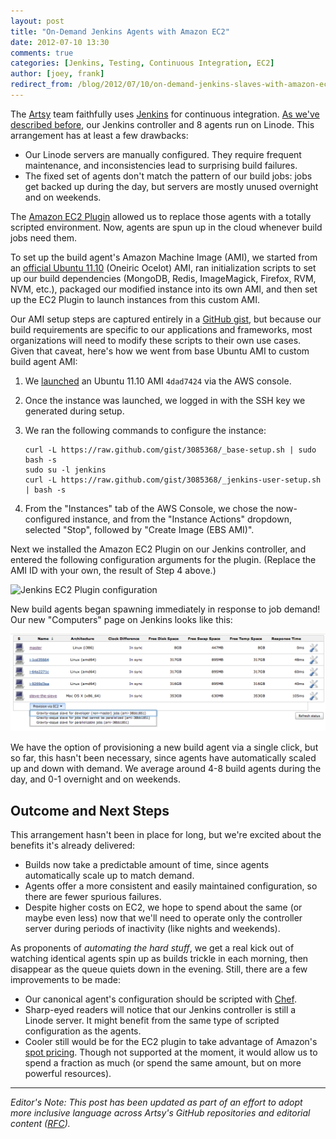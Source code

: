 ```yaml
---
layout: post
title: "On-Demand Jenkins Agents with Amazon EC2"
date: 2012-07-10 13:30
comments: true
categories: [Jenkins, Testing, Continuous Integration, EC2]
author: [joey, frank]
redirect_from: /blog/2012/07/10/on-demand-jenkins-slaves-with-amazon-ec2/
---
```


The [Artsy](http://artsy.net) team faithfully uses [Jenkins](http://jenkins-ci.org) for continuous integration.
[As we've described before](http://artsy.github.com/blog/2012/05/27/using-jenkins-for-ruby-and-ruby-on-rails-teams/),
our Jenkins controller and 8 agents run on Linode. This arrangement has at least a few drawbacks:

- Our Linode servers are manually configured. They require frequent maintenance, and inconsistencies lead to
  surprising build failures.
- The fixed set of agents don't match the pattern of our build jobs: jobs get backed up during the day, but servers
  are mostly unused overnight and on weekends.

The [Amazon EC2 Plugin](https://wiki.jenkins-ci.org/display/JENKINS/Amazon+EC2+Plugin) allowed us to replace those
agents with a totally scripted environment. Now, agents are spun up in the cloud whenever build jobs need them.

<!-- more -->

To set up the build agent's Amazon Machine Image (AMI), we started from an
[official Ubuntu 11.10](http://cloud-images.ubuntu.com/releases/oneiric/release/) (Oneiric Ocelot) AMI, ran
initialization scripts to set up our build dependencies (MongoDB, Redis, ImageMagick, Firefox, RVM, NVM, etc.),
packaged our modified instance into its own AMI, and then set up the EC2 Plugin to launch instances from this
custom AMI.

Our AMI setup steps are captured entirely in a [GitHub gist](https://gist.github.com/3085368), but because our
build requirements are specific to our applications and frameworks, most organizations will need to modify these
scripts to their own use cases. Given that caveat, here's how we went from base Ubuntu AMI to custom build agent
AMI:

1.  We [launched](https://console.aws.amazon.com/ec2/home?region=us-east-1#launchAmi=ami-4dad7424) an Ubuntu 11.10
    AMI `4dad7424` via the AWS console.
2.  Once the instance was launched, we logged in with the SSH key we generated during setup.
3.  We ran the following commands to configure the instance:

        curl -L https://raw.github.com/gist/3085368/_base-setup.sh | sudo bash -s
        sudo su -l jenkins
        curl -L https://raw.github.com/gist/3085368/_jenkins-user-setup.sh | bash -s

4.  From the "Instances" tab of the AWS Console, we chose the now-configured instance, and from the "Instance
    Actions" dropdown, selected "Stop", followed by "Create Image (EBS AMI)".

Next we installed the Amazon EC2 Plugin on our Jenkins controller, and entered the following configuration
arguments for the plugin. (Replace the AMI ID with your own, the result of Step 4 above.)

![Jenkins EC2 Plugin
configuration](/images/2012-07-10-on-demand-jenkins-agents-with-amazon-ec2/ec2-plugin-config.png)

New build agents began spawning immediately in response to job demand! Our new "Computers" page on Jenkins looks
like this:

![Jenkins computer list](/images/2012-07-10-on-demand-jenkins-agents-with-amazon-ec2/computer-list.png)

We have the option of provisioning a new build agent via a single click, but so far, this hasn't been necessary,
since agents have automatically scaled up and down with demand. We average around 4-8 build agents during the day,
and 0-1 overnight and on weekends.

## Outcome and Next Steps

This arrangement hasn't been in place for long, but we're excited about the benefits it's already delivered:

- Builds now take a predictable amount of time, since agents automatically scale up to match demand.
- Agents offer a more consistent and easily maintained configuration, so there are fewer spurious failures.
- Despite higher costs on EC2, we hope to spend about the same (or maybe even less) now that we'll need to operate
  only the controller server during periods of inactivity (like nights and weekends).

As proponents of _automating the hard stuff_, we get a real kick out of watching identical agents spin up as builds
trickle in each morning, then disappear as the queue quiets down in the evening. Still, there are a few
improvements to be made:

- Our canonical agent's configuration should be scripted with [Chef](http://www.opscode.com/chef/).
- Sharp-eyed readers will notice that our Jenkins controller is still a Linode server. It might benefit from the
  same type of scripted configuration as the agents.
- Cooler still would be for the EC2 plugin to take advantage of Amazon's
  [spot pricing](http://aws.amazon.com/ec2/spot-instances/). Though not supported at the moment, it would allow us
  to spend a fraction as much (or spend the same amount, but on more powerful resources).

---

_Editor's Note: This post has been updated as part of an effort to adopt more inclusive language across Artsy's
GitHub repositories and editorial content ([RFC](https://github.com/artsy/README/issues/427))._
